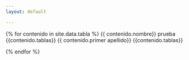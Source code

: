 ```yaml
---
layout: default

---
```



{% for contenido in site.data.tabla  %}
   {{ contenido.nombre}} prueba {{contenido.tablas}}
   {{ contenido.primer apellido}}  {{contenido.tablas}}



{% endfor %}